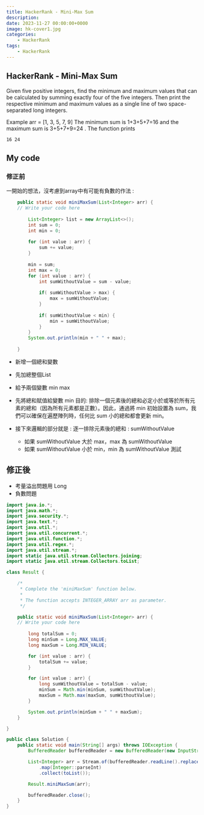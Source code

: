 ```yaml
---
title: HackerRank - Mini-Max Sum
description: 
date: 2023-11-27 00:00:00+0000
image: hk-cover1.jpg
categories:
    - HackerRank
tags:
    - HackerRank
---
```


## HackerRank - Mini-Max Sum

Given five positive integers, find the minimum and maximum values that can be calculated by summing exactly four of the five integers. Then print the respective minimum and maximum values as a single line of two space-separated long integers.

Example
arr = [1, 3, 5, 7, 9]
The minimum sum is 1+3+5+7=16 and the maximum sum is 3+5+7+9=24 . The function prints
```
16 24
```

## My code

### 修正前
一開始的想法，沒考慮到array中有可能有負數的作法 : 
```java
    public static void miniMaxSum(List<Integer> arr) {
    // Write your code here
        
        List<Integer> list = new ArrayList<>();
        int sum = 0;
        int min = 0;
        
        for (int value : arr) {
            sum += value;
        }
        
        min = sum;
        int max = 0;
        for (int value : arr) {
            int sumWithoutValue = sum - value;
               
            if( sumWithoutValue > max) {
                max = sumWithoutValue;
            }
            
            if( sumWithoutValue < min) {
                min = sumWithoutValue;
            }
        }   
        System.out.println(min + " " + max);
        
    }


```
* 新增一個總和變數
* 先加總整個List
* 給予兩個變數 min max
* 先將總和賦值給變數 min
  目的: 排除一個元素後的總和必定小於或等於所有元素的總和（因為所有元素都是正數）。因此，通過將 min 初始設置為 sum，我們可以確保在遍歷陣列時，任何比 sum 小的總和都會更新 min。

* 接下來邏輯的部分就是 : 
  逐一排除元素後的總和 : sumWithoutValue
    - 如果 sumWithoutValue 大於 max，max 為 sumWithoutValue
    - 如果 sumWithoutValue 小於 min，min 為 sumWithoutValue
測試

## 修正後

* 考量溢出問題用 Long
* 負數問題

```java
import java.io.*;
import java.math.*;
import java.security.*;
import java.text.*;
import java.util.*;
import java.util.concurrent.*;
import java.util.function.*;
import java.util.regex.*;
import java.util.stream.*;
import static java.util.stream.Collectors.joining;
import static java.util.stream.Collectors.toList;

class Result {

    /*
     * Complete the 'miniMaxSum' function below.
     *
     * The function accepts INTEGER_ARRAY arr as parameter.
     */

    public static void miniMaxSum(List<Integer> arr) {
    // Write your code here
        
        long totalSum = 0;
        long minSum = Long.MAX_VALUE;
        long maxSum = Long.MIN_VALUE;

        for (int value : arr) {
            totalSum += value;
        }

        for (int value : arr) {
            long sumWithoutValue = totalSum - value;
            minSum = Math.min(minSum, sumWithoutValue);
            maxSum = Math.max(maxSum, sumWithoutValue);
        }

        System.out.println(minSum + " " + maxSum);
    }

}

public class Solution {
    public static void main(String[] args) throws IOException {
        BufferedReader bufferedReader = new BufferedReader(new InputStreamReader(System.in));

        List<Integer> arr = Stream.of(bufferedReader.readLine().replaceAll("\\s+$", "").split(" "))
            .map(Integer::parseInt)
            .collect(toList());

        Result.miniMaxSum(arr);

        bufferedReader.close();
    }
}

```